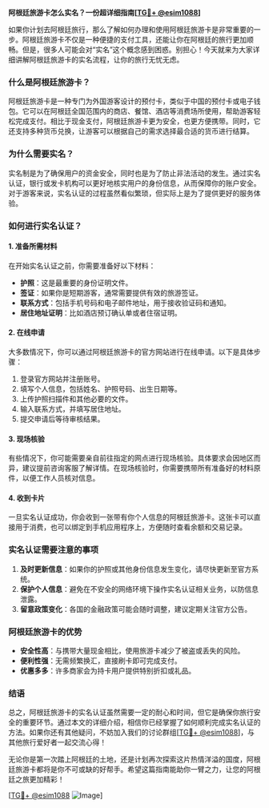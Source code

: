 **阿根廷旅游卡怎么实名？一份超详细指南[[TG💪+ @esim1088](https://t.me/s/esim1088)]**

如果你计划去阿根廷旅行，那么了解如何办理和使用阿根廷旅游卡是非常重要的一步。阿根廷旅游卡不仅是一种便捷的支付工具，还能让你在阿根廷的旅行更加顺畅。但是，很多人可能会对“实名”这个概念感到困惑。别担心！今天就来为大家详细讲解阿根廷旅游卡的实名流程，让你的旅行无忧无虑。

### 什么是阿根廷旅游卡？

阿根廷旅游卡是一种专门为外国游客设计的预付卡，类似于中国的预付卡或电子钱包。它可以在阿根廷全国范围内的商店、餐馆、酒店等消费场所使用，帮助游客轻松完成支付。相比于现金支付，阿根廷旅游卡更为安全，也更方便携带。同时，它还支持多种货币兑换，让游客可以根据自己的需求选择最合适的货币进行结算。

### 为什么需要实名？

实名制是为了确保用户的资金安全，同时也是为了防止非法活动的发生。通过实名认证，银行或发卡机构可以更好地核实用户的身份信息，从而保障你的账户安全。对于游客来说，实名认证的过程虽然看似繁琐，但实际上是为了提供更好的服务体验。

### 如何进行实名认证？

#### 1. 准备所需材料

在开始实名认证之前，你需要准备好以下材料：

- **护照**：这是最重要的身份证明文件。
- **签证**：如果你是短期游客，通常需要提供有效的旅游签证。
- **联系方式**：包括手机号码和电子邮件地址，用于接收验证码和通知。
- **居住地址证明**：比如酒店预订确认单或者住宿证明。

#### 2. 在线申请

大多数情况下，你可以通过阿根廷旅游卡的官方网站进行在线申请。以下是具体步骤：

1. 登录官方网站并注册账号。
2. 填写个人信息，包括姓名、护照号码、出生日期等。
3. 上传护照扫描件和其他必要的文件。
4. 输入联系方式，并填写居住地址。
5. 提交申请后等待审核结果。

#### 3. 现场核验

有些情况下，你可能需要亲自前往指定的网点进行现场核验。具体要求会因地区而异，建议提前咨询客服了解详情。在现场核验时，你需要携带所有准备好的材料原件，以便工作人员核对信息。

#### 4. 收到卡片

一旦实名认证成功，你会收到一张带有你个人信息的阿根廷旅游卡。这张卡可以直接用于消费，也可以绑定到手机应用程序上，方便随时查看余额和交易记录。

### 实名认证需要注意的事项

1. **及时更新信息**：如果你的护照或其他身份信息发生变化，请尽快更新至官方系统。
2. **保护个人信息**：避免在不安全的网络环境下操作实名认证相关业务，以防信息泄露。
3. **留意政策变化**：各国的金融政策可能会随时调整，建议定期关注官方公告。

### 阿根廷旅游卡的优势

- **安全性高**：与携带大量现金相比，使用旅游卡减少了被盗或丢失的风险。
- **便利性强**：无需频繁换汇，直接刷卡即可完成支付。
- **优惠多多**：许多商家会为持卡用户提供特别折扣或礼品。

### 结语

总之，阿根廷旅游卡的实名认证虽然需要一定的耐心和时间，但它是确保你旅行安全的重要环节。通过本文的详细介绍，相信你已经掌握了如何顺利完成实名认证的方法。如果你还有其他疑问，不妨加入我们的讨论群组[[TG💪+ @esim1088](https://t.me/s/esim1088)]，与其他旅行爱好者一起交流心得！

无论你是第一次踏上阿根廷的土地，还是计划再次探索这片热情洋溢的国度，阿根廷旅游卡都将是你不可或缺的好帮手。希望这篇指南能助你一臂之力，让您的阿根廷之旅更加精彩！

[[TG💪+ @esim1088](https://t.me/s/esim1088) ![Image](https://i.postimg.cc/4NQfJmqS/Snipaste-2025-05-13-00-14-12.png)]